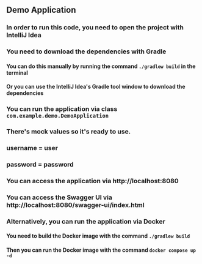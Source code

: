 ## Demo Application
### In order to run this code, you need to open the project with IntelliJ Idea

### You need to download the dependencies with Gradle
#### You can do this manually by running the command `./gradlew build` in the terminal
#### Or you can use the IntelliJ Idea's Gradle tool window to download the dependencies

### You can run the application via class `com.example.demo.DemoApplication`

### There's mock values so it's ready to use. 

### username = user
### password = password

### You can access the application via http://localhost:8080
### You can access the Swagger UI via http://localhost:8080/swagger-ui/index.html

### Alternatively, you can run the application via Docker
#### You need to build the Docker image with the command `./gradlew build`
#### Then you can run the Docker image with the command `docker compose up -d`